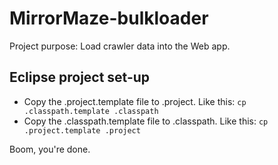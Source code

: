 MirrorMaze-bulkloader
=====================

Project purpose: Load crawler data into the Web app.

Eclipse project set-up
----------

* Copy the .project.template file to .project. Like this: `cp .classpath.template .classpath`
* Copy the .classpath.template file to .classpath. Like this: `cp .project.template .project`

Boom, you're done.